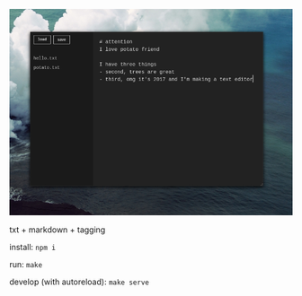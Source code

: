 ![screenshot of text editor](evidence/screenshot.jpg)

txt + markdown + tagging

install: `npm i`

run: `make`

develop (with autoreload): `make serve`
